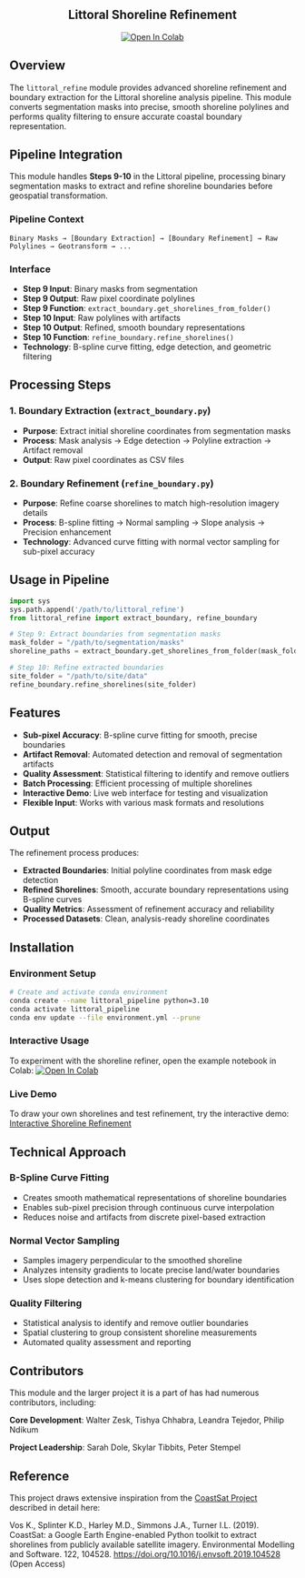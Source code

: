 <div align="center">
  <h2>Littoral Shoreline Refinement</h2>
  <a target="_blank" href="https://colab.research.google.com/github/Wzesk/littoral_refine/blob/main/sample_shoreline_refinement.ipynb">
    <img src="https://colab.research.google.com/assets/colab-badge.svg" alt="Open In Colab"/>
  </a>
</div>

## Overview

The `littoral_refine` module provides advanced shoreline refinement and boundary extraction for the Littoral shoreline analysis pipeline. This module converts segmentation masks into precise, smooth shoreline polylines and performs quality filtering to ensure accurate coastal boundary representation.

## Pipeline Integration

This module handles **Steps 9-10** in the Littoral pipeline, processing binary segmentation masks to extract and refine shoreline boundaries before geospatial transformation.

### Pipeline Context
```
Binary Masks → [Boundary Extraction] → [Boundary Refinement] → Raw Polylines → Geotransform → ...
```

### Interface
- **Step 9 Input**: Binary masks from segmentation
- **Step 9 Output**: Raw pixel coordinate polylines  
- **Step 9 Function**: `extract_boundary.get_shorelines_from_folder()`
- **Step 10 Input**: Raw polylines with artifacts
- **Step 10 Output**: Refined, smooth boundary representations
- **Step 10 Function**: `refine_boundary.refine_shorelines()`
- **Technology**: B-spline curve fitting, edge detection, and geometric filtering

## Processing Steps

### 1. Boundary Extraction (`extract_boundary.py`)
- **Purpose**: Extract initial shoreline coordinates from segmentation masks
- **Process**: Mask analysis → Edge detection → Polyline extraction → Artifact removal
- **Output**: Raw pixel coordinates as CSV files

### 2. Boundary Refinement (`refine_boundary.py`) 
- **Purpose**: Refine coarse shorelines to match high-resolution imagery details
- **Process**: B-spline fitting → Normal sampling → Slope analysis → Precision enhancement
- **Technology**: Advanced curve fitting with normal vector sampling for sub-pixel accuracy

## Usage in Pipeline

```python
import sys
sys.path.append('/path/to/littoral_refine')
from littoral_refine import extract_boundary, refine_boundary

# Step 9: Extract boundaries from segmentation masks
mask_folder = "/path/to/segmentation/masks"
shoreline_paths = extract_boundary.get_shorelines_from_folder(mask_folder)

# Step 10: Refine extracted boundaries  
site_folder = "/path/to/site/data"
refine_boundary.refine_shorelines(site_folder)
```

## Features

- **Sub-pixel Accuracy**: B-spline curve fitting for smooth, precise boundaries
- **Artifact Removal**: Automated detection and removal of segmentation artifacts
- **Quality Assessment**: Statistical filtering to identify and remove outliers
- **Batch Processing**: Efficient processing of multiple shorelines
- **Interactive Demo**: Live web interface for testing and visualization
- **Flexible Input**: Works with various mask formats and resolutions

## Output

The refinement process produces:
- **Extracted Boundaries**: Initial polyline coordinates from mask edge detection
- **Refined Shorelines**: Smooth, accurate boundary representations using B-spline curves
- **Quality Metrics**: Assessment of refinement accuracy and reliability
- **Processed Datasets**: Clean, analysis-ready shoreline coordinates

## Installation

### Environment Setup
```bash
# Create and activate conda environment
conda create --name littoral_pipeline python=3.10
conda activate littoral_pipeline
conda env update --file environment.yml --prune
```

### Interactive Usage
To experiment with the shoreline refiner, open the example notebook in Colab: 
<a target="_blank" href="https://colab.research.google.com/github/Wzesk/littoral_refine/blob/main/sample_shoreline_refinement.ipynb">
  <img src="https://colab.research.google.com/assets/colab-badge.svg" alt="Open In Colab"/>
</a>

### Live Demo
To draw your own shorelines and test refinement, try the interactive demo: [Interactive Shoreline Refinement](https://refine.labs.littor.al/)

## Technical Approach

### B-Spline Curve Fitting
- Creates smooth mathematical representations of shoreline boundaries
- Enables sub-pixel precision through continuous curve interpolation
- Reduces noise and artifacts from discrete pixel-based extraction

### Normal Vector Sampling
- Samples imagery perpendicular to the smoothed shoreline
- Analyzes intensity gradients to locate precise land/water boundaries
- Uses slope detection and k-means clustering for boundary identification

### Quality Filtering
- Statistical analysis to identify and remove outlier boundaries
- Spatial clustering to group consistent shoreline measurements
- Automated quality assessment and reporting

## Contributors
This module and the larger project it is a part of has had numerous contributors, including:

**Core Development**: Walter Zesk, Tishya Chhabra, Leandra Tejedor, Philip Ndikum

**Project Leadership**: Sarah Dole, Skylar Tibbits, Peter Stempel

## Reference
This project draws extensive inspiration from the [CoastSat Project](https://github.com/kvos/CoastSat) described in detail here:

Vos K., Splinter K.D., Harley M.D., Simmons J.A., Turner I.L. (2019). CoastSat: a Google Earth Engine-enabled Python toolkit to extract shorelines from publicly available satellite imagery. Environmental Modelling and Software. 122, 104528. https://doi.org/10.1016/j.envsoft.2019.104528 (Open Access)
